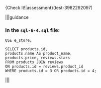 {Check It!|assessment}(test-3982292097)

|||guidance
### In the `sql-6-4.sql` file:

```
USE e_store;

SELECT products.id, 
products.name AS product_name, 
products.price, reviews.stars 
FROM products JOIN reviews 
ON products.id = reviews.product_id 
WHERE products.id = 3 OR products.id = 4;
```

|||
